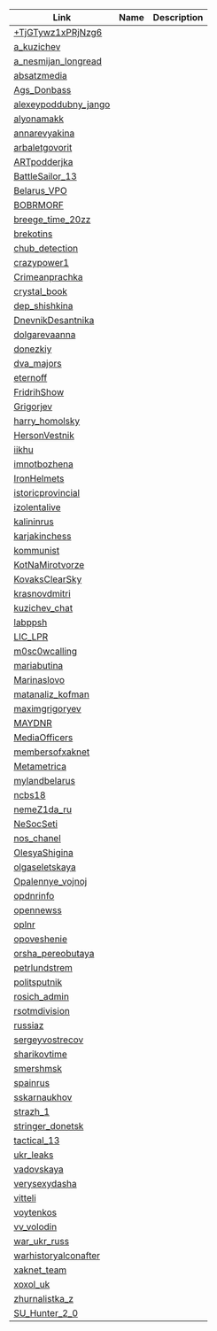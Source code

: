 | Link                 | Name                  | Description            |
| ---------------------|---------------------- |:----------------------:|
| [+TjGTywz1xPRjNzg6](https://t.me/+TjGTywz1xPRjNzg6)    | 
| [a_kuzichev](https://t.me/a_kuzichev)           | 
| [a_nesmijan_longread](https://t.me/a_nesmijan_longread)  | 
| [absatzmedia](https://t.me/absatzmedia)          | 
| [Ags_Donbass](https://t.me/Ags_Donbass)          | 
| [alexeypoddubny_jango](https://t.me/alexeypoddubny_jango) | 
| [alyonamakk](https://t.me/alyonamakk)           | 
| [annarevyakina](https://t.me/annarevyakina)        | 
| [arbaletgovorit](https://t.me/arbaletgovorit)       | 
| [ARTpodderjka](https://t.me/ARTpodderjka)         | 
| [BattleSailor_13](https://t.me/BattleSailor_13)      | 
| [Belarus_VPO](https://t.me/Belarus_VPO)          | 
| [BOBRMORF](https://t.me/BOBRMORF)             | 
| [breege_time_20zz](https://t.me/breege_time_20zz)     | 
| [brekotins](https://t.me/brekotins)            | 
| [chub_detection](https://t.me/chub_detection)       | 
| [crazypower1](https://t.me/crazypower1)          | 
| [Crimeanprachka](https://t.me/Crimeanprachka)       | 
| [crystal_book](https://t.me/crystal_book)         | 
| [dep_shishkina](https://t.me/dep_shishkina)        | 
| [DnevnikDesantnika](https://t.me/DnevnikDesantnika)    | 
| [dolgarevaanna](https://t.me/dolgarevaanna)        | 
| [donezkiy](https://t.me/donezkiy)             | 
| [dva_majors](https://t.me/dva_majors)           | 
| [eternoff](https://t.me/eternoff)             | 
| [FridrihShow](https://t.me/FridrihShow)          | 
| [Grigorjev](https://t.me/Grigorjev)            | 
| [harry_homolsky](https://t.me/harry_homolsky)       | 
| [HersonVestnik](https://t.me/HersonVestnik)        | 
| [iikhu](https://t.me/iikhu)                | 
| [imnotbozhena](https://t.me/imnotbozhena)         | 
| [IronHelmets](https://t.me/IronHelmets)          | 
| [istoricprovincial](https://t.me/istoricprovincial)    | 
| [izolentalive](https://t.me/izolentalive)         | 
| [kalininrus](https://t.me/kalininrus)           | 
| [karjakinchess](https://t.me/karjakinchess)        | 
| [kommunist](https://t.me/kommunist)            | 
| [KotNaMirotvorze](https://t.me/KotNaMirotvorze)      | 
| [KovaksClearSky](https://t.me/KovaksClearSky)       | 
| [krasnovdmitri](https://t.me/krasnovdmitri)        | 
| [kuzichev_chat](https://t.me/kuzichev_chat)        | 
| [labppsh](https://t.me/labppsh)              | 
| [LIC_LPR](https://t.me/LIC_LPR)              | 
| [m0sc0wcalling](https://t.me/m0sc0wcalling)        | 
| [mariabutina](https://t.me/mariabutina)          | 
| [Marinaslovo](https://t.me/Marinaslovo)          | 
| [matanaliz_kofman](https://t.me/matanaliz_kofman)     | 
| [maximgrigoryev](https://t.me/maximgrigoryev)       | 
| [MAYDNR](https://t.me/MAYDNR)               | 
| [MediaOfficers](https://t.me/MediaOfficers)        | 
| [membersofxaknet](https://t.me/membersofxaknet)      | 
| [Metametrica](https://t.me/Metametrica)          | 
| [mylandbelarus](https://t.me/mylandbelarus)        | 
| [ncbs18](https://t.me/ncbs18)               | 
| [nemeZ1da_ru](https://t.me/nemeZ1da_ru)          | 
| [NeSocSeti](https://t.me/NeSocSeti)            | 
| [nos_chanel](https://t.me/nos_chanel)           | 
| [OlesyaShigina](https://t.me/OlesyaShigina)        | 
| [olgaseletskaya](https://t.me/olgaseletskaya)       | 
| [Opalennye_vojnoj](https://t.me/Opalennye_vojnoj)     | 
| [opdnrinfo](https://t.me/opdnrinfo)            | 
| [opennewss](https://t.me/opennewss)            | 
| [oplnr](https://t.me/oplnr)                | 
| [opoveshenie](https://t.me/opoveshenie)          | 
| [orsha_pereobutaya](https://t.me/orsha_pereobutaya)    | 
| [petrlundstrem](https://t.me/petrlundstrem)        | 
| [politsputnik](https://t.me/politsputnik)         | 
| [rosich_admin](https://t.me/rosich_admin)         | 
| [rsotmdivision](https://t.me/rsotmdivision)        | 
| [russiaz](https://t.me/russiaz)              | 
| [sergeyvostrecov](https://t.me/sergeyvostrecov)      | 
| [sharikovtime](https://t.me/sharikovtime)         | 
| [smershmsk](https://t.me/smershmsk)            | 
| [spainrus](https://t.me/spainrus)             | 
| [sskarnaukhov](https://t.me/sskarnaukhov)         | 
| [strazh_1](https://t.me/strazh_1)             | 
| [stringer_donetsk](https://t.me/stringer_donetsk)     | 
| [tactical_13](https://t.me/tactical_13)          | 
| [ukr_leaks](https://t.me/ukr_leaks)            | 
| [vadovskaya](https://t.me/vadovskaya)           | 
| [verysexydasha](https://t.me/verysexydasha)        | 
| [vitteli](https://t.me/vitteli)              | 
| [voytenkos](https://t.me/voytenkos)            | 
| [vv_volodin](https://t.me/vv_volodin)           | 
| [war_ukr_russ](https://t.me/war_ukr_russ)         | 
| [warhistoryalconafter](https://t.me/warhistoryalconafter) | 
| [xaknet_team](https://t.me/xaknet_team)          | 
| [xoxol_uk](https://t.me/xoxol_uk)             | 
| [zhurnalistka_z](https://t.me/zhurnalistka_z)       | 
| [SU_Hunter_2_0](https://t.me/ZSU_Hunter_2_0)       | 
